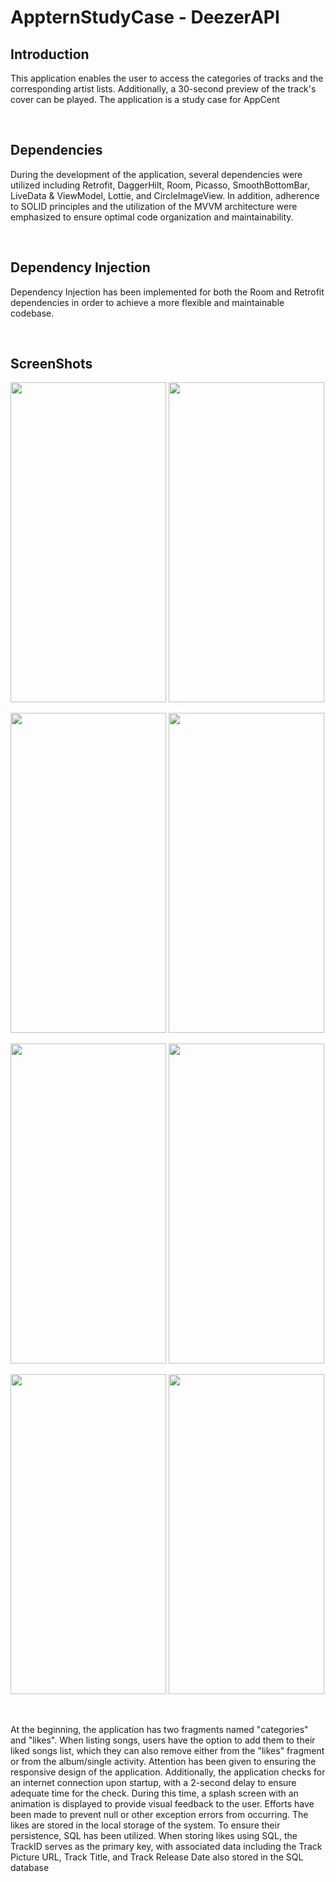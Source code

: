 # AppternStudyCase - DeezerAPI

## Introduction
This application enables the user to access the categories of tracks and the corresponding artist lists. Additionally, a 30-second preview of the track's cover can be played. The application is a study case for AppCent

<br />

## Dependencies
During the development of the application, several dependencies were utilized including Retrofit, DaggerHilt, Room, Picasso, SmoothBottomBar, LiveData & ViewModel, Lottie, and CircleImageView. In addition, adherence to SOLID principles and the utilization of the MVVM architecture were emphasized to ensure optimal code organization and maintainability.

<br />

## Dependency Injection
Dependency Injection has been implemented for both the Room and Retrofit dependencies in order to achieve a more flexible and maintainable codebase.


<br />

## ScreenShots

<img src="https://github-production-user-asset-6210df.s3.amazonaws.com/47759665/238210321-074c372d-fda3-49ad-9f12-1be6365831a2.png" width="249" height="512"> <img src="https://github-production-user-asset-6210df.s3.amazonaws.com/47759665/238210354-df0bfc7c-27f0-461e-9218-18617ec0b180.png" width="249" height="512">

<img src="https://github-production-user-asset-6210df.s3.amazonaws.com/47759665/238210345-cd41315b-5a9b-45b4-8b13-33ad7b217b2e.png" width="249" height="512"> <img src="https://github-production-user-asset-6210df.s3.amazonaws.com/47759665/238210348-627b287a-0e14-49cb-ab3d-54ce3d4e3d05.png" width="249" height="512">

<img src="https://github-production-user-asset-6210df.s3.amazonaws.com/47759665/238210350-3c8a006f-4170-452d-94e0-35394646374a.png" width="249" height="512"> <img src="https://github-production-user-asset-6210df.s3.amazonaws.com/47759665/238210351-be688e19-b48d-4cb4-85d1-13f33770cba9.png" width="249" height="512">

<img src="https://github-production-user-asset-6210df.s3.amazonaws.com/47759665/238210352-7e93894f-e80f-4fec-95b6-ab0e3c4671d6.png" width="249" height="512"> <img src="https://github-production-user-asset-6210df.s3.amazonaws.com/47759665/238210353-8757a33d-05cb-43b9-b812-2a58e7e5967c.png" width="249" height="512">

<br />

At the beginning, the application has two fragments named "categories" and "likes". When listing songs, users have the option to add them to their liked songs list, which they can also remove either from the "likes" fragment or from the album/single activity. Attention has been given to ensuring the responsive design of the application. Additionally, the application checks for an internet connection upon startup, with a 2-second delay to ensure adequate time for the check. During this time, a splash screen with an animation is displayed to provide visual feedback to the user. Efforts have been made to prevent null or other exception errors from occurring. The likes are stored in the local storage of the system. To ensure their persistence, SQL has been utilized. When storing likes using SQL, the TrackID serves as the primary key, with associated data including the Track Picture URL, Track Title, and Track Release Date also stored in the SQL database

